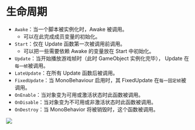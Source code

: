 # 生命周期

* `Awake`：当一个脚本被实例化时，Awake 被调用。
  * 可以在此完成成员变量的初始化。
* `Start`：仅在 Update 函数第一次被调用前调用。
  * 可以把一些需要依赖 Awake 的变量放在 Start 中初始化。
* `Update`：当开始播放游戏帧时（此时 GameObject 实例化完毕）， Update 在`每一帧`被调用。
* `LateUpdate`：在所有 Update 函数后被调用。
* `FixedUpdate`：当 MonoBehaviour 启用时，其 FixedUpdate 在`每一固定帧`被调用。
* `OnEnable`：当对象变为可用或激活状态时此函数被调用。
* `OnDisable`：当对象变为不可用或非激活状态时此函数被调用。
* `OnDestroy`：当 MonoBehavior 将被销毁时，这个函数被调用。

![](https://tva1.sinaimg.cn/large/007S8ZIlly1ge098uuixej30fr0lc0ts.jpg)

